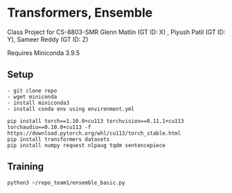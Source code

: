 # Transformers, Ensemble
Class Project for CS-8803-SMR
Glenn Matlin (GT ID: X) , Piyush Patil (GT ID: Y), Sameer Reddy (GT ID: Z)

Requires Miniconda 3.9.5

## Setup

```
- git clone repo
- wget miniconda
- install miniconda3
- install conda env using environment.yml
```

```
pip install torch==1.10.0+cu113 torchvision==0.11.1+cu113 torchaudio==0.10.0+cu113 -f https://download.pytorch.org/whl/cu113/torch_stable.html
pip install transformers datasets
pip install numpy request nlpaug tqdm sentencepiece
```


## Training
```
python3 ~/repo_team1/ensemble_basic.py
```
